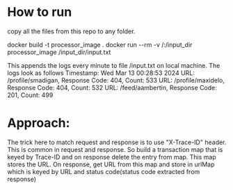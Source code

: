 How to run
=============
copy all the files from this repo to any folder.

docker build -t processor_image .
docker run --rm -v /:/input_dir processor_image /input_dir/input.txt

This appends the logs every minute to file /input.txt on local machine. The logs look as follows
Timestamp: Wed Mar 13 00:28:53 2024
URL: /profile/smadigan, Response Code: 404, Count: 533
URL: /profile/maxidelo, Response Code: 404, Count: 532
URL: /feed/aambertin, Response Code: 201, Count: 499

Approach:
==========
The trick here to match request and response is to use "X-Trace-ID" header. This is common in request and response. So build a transaction map that is keyed by Trace-ID and on response delete the entry from map.
This map stores the URL. On response, get URL from this map and store in urlMap which is keyed by URL and status code(status code extracted from response)
